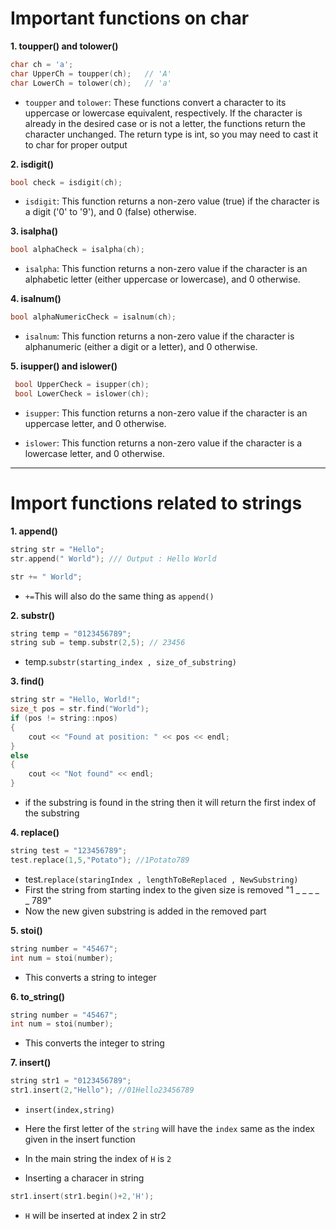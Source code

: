 # Important functions on char 

**1. toupper() and tolower()**
```cpp
char ch = 'a';
char UpperCh = toupper(ch);   // 'A'
char LowerCh = tolower(ch);   // 'a'
```
- `toupper` and `tolower`: These functions convert a character to its uppercase or lowercase equivalent, respectively. If the character is already in the desired case or is not a letter, the functions return the character unchanged. The return type is int, so you may need to cast it to char for proper output

**2. isdigit()**
```cpp
bool check = isdigit(ch);
```
- `isdigit`: This function returns a non-zero value (true) if the character is a digit ('0' to '9'), and 0 (false) otherwise.

**3. isalpha()**
```cpp
bool alphaCheck = isalpha(ch);
```
- `isalpha`: This function returns a non-zero value if the character is an alphabetic letter (either uppercase or lowercase), and 0 otherwise.

**4. isalnum()**
```cpp
bool alphaNumericCheck = isalnum(ch);
```
- `isalnum`: This function returns a non-zero value if the character is alphanumeric (either a digit or a letter), and 0 otherwise.


**5. isupper() and islower()**
```cpp
 bool UpperCheck = isupper(ch);
 bool LowerCheck = islower(ch);
```
- `isupper`: This function returns a non-zero value if the character is an uppercase letter, and 0 otherwise.

- `islower`: This function returns a non-zero value if the character is a lowercase letter, and 0 otherwise.


-------------------------------------------------
# Import functions related to strings 
**1. append()**
```cpp
string str = "Hello";
str.append(" World"); /// Output : Hello World
```
```cpp
str += " World";
```
- `+=`This will also do the same thing as `append()`

**2. substr()**
```cpp
string temp = "0123456789";
string sub = temp.substr(2,5); // 23456
```
- temp.`substr(starting_index , size_of_substring)`


**3. find()**
```cpp
string str = "Hello, World!";
size_t pos = str.find("World");
if (pos != string::npos)
{
    cout << "Found at position: " << pos << endl;
}
else
{
    cout << "Not found" << endl;
}
```
- if the substring is found in the string then it will return the first index of the substring 

**4. replace()**
```cpp
string test = "123456789";
test.replace(1,5,"Potato"); //1Potato789
```
- test.`replace(staringIndex , lengthToBeReplaced , NewSubstring)`
- First the string from starting index to the given size is removed "1 _ _ _ _ _ 789"
- Now the new given substring is added in the removed part 

**5. stoi()**
```cpp
string number = "45467";
int num = stoi(number);
```
- This converts a string to integer

**6. to_string()**
```cpp
string number = "45467";
int num = stoi(number);
```
- This converts the integer to string 

**7. insert()**
```cpp
string str1 = "0123456789";
str1.insert(2,"Hello"); //01Hello23456789
```
- `insert(index,string)`
- Here the first letter of the `string` will have the `index` same as the index given in the insert function
- In the main string the index of `H` is `2`

- Inserting a characer in string 
```cpp
str1.insert(str1.begin()+2,'H');
```
- `H` will be inserted at index 2 in str2